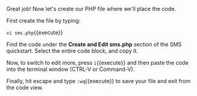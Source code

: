 Great job!  Now let's create our PHP file where we'll place the code.

First create the file by typing:

`vi sms.php`{{execute}}

Find the code under the **Create and Edit sms.php** section of the SMS quickstart.  Select the entire code block, and copy it.

Now, to switch to edit more, press `i`{{execute}} and then paste the code into the terminal window (CTRL-V or Command-V).

Finally, hit escape and type `:wq`{{execute}} to save your file and exit from the code view.